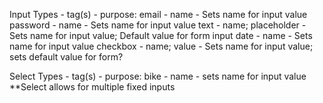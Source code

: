 Input Types - tag(s) - purpose: 
email - name - Sets name for input value
password - name - Sets name for input value
text - name; placeholder - Sets name for input value; Default value for form input
date - name - Sets name for input value
checkbox - name; value - Sets name for input value; sets default value for form?


Select Types - tag(s) - purpose:
bike - name - sets name for input value
**Select allows for multiple fixed inputs